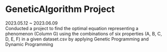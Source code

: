 # GeneticAlgorithm Project
2023.05.12 ~ 2023.06.09	<br/>
Conducted a project to find the optimal equation representing a phenomenon (Column G) using the combinations of six properties (A, B, C, D, E, F) in a given dataset.csv by applying Genetic Programming and Dynamic Programming <br/>
